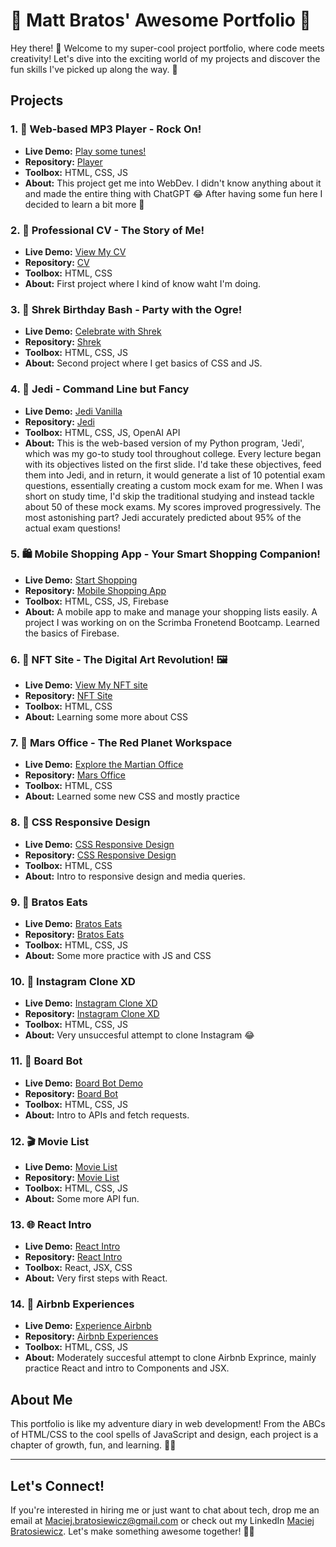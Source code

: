# 🚀 Matt Bratos' Awesome Portfolio 🌟

Hey there! 👋 Welcome to my super-cool project portfolio, where code meets creativity! Let's dive into the exciting world of my projects and discover the fun skills I've picked up along the way. 🌈

## Projects
### 1. 🎵 Web-based MP3 Player - Rock On!
- **Live Demo:** [Play some tunes!](https://mattbratos.github.io/portfolio/player/)
- **Repository:** [Player](https://github.com/mattbratos/portfolio/tree/main/player)
- **Toolbox:** HTML, CSS, JS
- **About:** This project get me into WebDev. I didn't know anything about it and made the entire thing with ChatGPT 😂 After having some fun here I decided to learn a bit more 🚀

### 2. 💼 Professional CV - The Story of Me!
- **Live Demo:** [View My CV](https://mattbratos.github.io/portfolio/cv/)
- **Repository:** [CV](https://github.com/mattbratos/portfolio/tree/main/cv)
- **Toolbox:** HTML, CSS
- **About:** First project where I kind of know waht I'm doing.


### 3. 🎉 Shrek Birthday Bash - Party with the Ogre!
- **Live Demo:** [Celebrate with Shrek](https://mattbratos.github.io/portfolio/shrek/)
- **Repository:** [Shrek](https://github.com/mattbratos/portfolio/tree/main/shrek)
- **Toolbox:** HTML, CSS, JS
- **About:** Second project where I get basics of CSS and JS. 

### 4. 🌌 Jedi - Command Line but Fancy
- **Live Demo:** [Jedi Vanilla](https://mattbratos.github.io/portfolio/jedi/jedi_vanila/)
- **Repository:** [Jedi](https://github.com/mattbratos/portfolio/tree/main/jedi)
- **Toolbox:** HTML, CSS, JS, OpenAI API
- **About:** This is the web-based version of my Python program, 'Jedi', which was my go-to study tool throughout college. Every lecture began with its objectives listed on the first slide. I'd take these objectives, feed them into Jedi, and in return, it would generate a list of 10 potential exam questions, essentially creating a custom mock exam for me. When I was short on study time, I'd skip the traditional studying and instead tackle about 50 of these mock exams. My scores improved progressively. The most astonishing part? Jedi accurately predicted about 95% of the actual exam questions!


### 5. 🛍️ Mobile Shopping App - Your Smart Shopping Companion!
- **Live Demo:** [Start Shopping](https://mattbratos.github.io/portfolio/mobile-shopping-app/)
- **Repository:** [Mobile Shopping App](https://github.com/mattbratos/portfolio/tree/main/mobile-shopping-app)
- **Toolbox:** HTML, CSS, JS, Firebase
- **About:** A mobile app to make and manage your shopping lists easily. A project I was working on on the Scrimba Fronetend Bootcamp. Learned the basics of Firebase.



### 6. 🎨 NFT Site - The Digital Art Revolution! 🖼️
- **Live Demo:** [View My NFT site](https://mattbratos.github.io/portfolio/nft-site/)
- **Repository:** [NFT Site](https://github.com/mattbratos/portfolio/tree/main/nft-site)
- **Toolbox:** HTML, CSS
- **About:** Learning some more about CSS 


### 7. 🚀 Mars Office - The Red Planet Workspace
- **Live Demo:** [Explore the Martian Office](https://mattbratos.github.io/portfolio/we-work-mars/) 
- **Repository:** [Mars Office](https://github.com/mattbratos/portfolio/tree/main/we-work-mars/) 
- **Toolbox:** HTML, CSS
- **About:** Learned some new CSS and mostly practice 


### 8. 📱 CSS Responsive Design
- **Live Demo:** [CSS Responsive Design](https://mattbratos.github.io/portfolio/css-responsive-design/)
- **Repository:** [CSS Responsive Design](https://github.com/mattbratos/portfolio/tree/main/css-responsive-design)
- **Toolbox:** HTML, CSS
- **About:** Intro to responsive design and media queries.


### 9. 🍔 Bratos Eats
- **Live Demo:** [Bratos Eats](https://mattbratos.github.io/portfolio/bratos-eats/)
- **Repository:** [Bratos Eats](https://github.com/mattbratos/portfolio/tree/main/bratos-eats)
- **Toolbox:** HTML, CSS, JS
- **About:** Some more practice with JS and CSS


### 10. 📸 Instagram Clone XD
- **Live Demo:** [Instagram Clone XD](https://mattbratos.github.io/portfolio/instagram-clone-xd/)
- **Repository:** [Instagram Clone XD](https://github.com/mattbratos/portfolio/tree/main/instagram-clone-xd)
- **Toolbox:** HTML, CSS, JS
- **About:** Very unsuccesful attempt to clone Instagram 😂


### 11. 🤖 Board Bot
- **Live Demo:** [Board Bot Demo](https://mattbratos.github.io/portfolio/board-bot/)
- **Repository:** [Board Bot](https://github.com/mattbratos/portfolio/tree/main/board-bot)
- **Toolbox:** HTML, CSS, JS
- **About:** Intro to APIs and fetch requests. 


### 12. 🎬 Movie List
- **Live Demo:** [Movie List](https://mattbratos.github.io/portfolio/movie-list/)
- **Repository:** [Movie List](https://github.com/mattbratos/portfolio/tree/main/movie-list)
- **Toolbox:** HTML, CSS, JS
- **About:** Some more API fun. 


### 13. 🌐 React Intro
- **Live Demo:** [React Intro](https://mattbratos.github.io/portfolio/react-intro/)
- **Repository:** [React Intro](https://github.com/mattbratos/portfolio/tree/main/react-intro)
- **Toolbox:** React, JSX, CSS
- **About:** Very first steps with React.


### 14. 🏡 Airbnb Experiences
- **Live Demo:** [Experience Airbnb](https://mattbratos.github.io/portfolio/airbnb-experiences/)
- **Repository:** [Airbnb Experiences](https://github.com/mattbratos/portfolio/tree/main/airbnb-expriences)
- **Toolbox:** HTML, CSS, JS
- **About:** Moderately succesful attempt to clone Airbnb Exprince, mainly practice React and intro to Components and JSX.





## About Me
This portfolio is like my adventure diary in web development! From the ABCs of HTML/CSS to the cool spells of JavaScript and design, each project is a chapter of growth, fun, and learning. 🌱🎉



---

## Let's Connect!
If you're interested in hiring me or just want to chat about tech, drop me an email at [Maciej.bratosiewicz@gmail.com](mailto:Maciej.bratosiewicz@gmail.com) or check out my LinkedIn [Maciej Bratosiewicz](https://www.linkedin.com/in/maciej-bratosiewicz/). Let's make something awesome together! 🚀🤝
